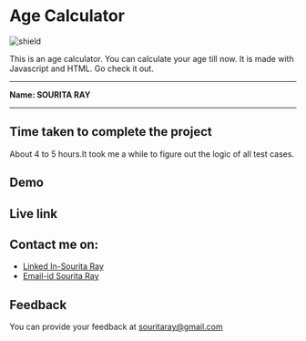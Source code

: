# Age Calculator

![shield](https://img.shields.io/badge/-Javascript-blue)

This is an age calculator. You can calculate your age till now. It is made with Javascript and HTML. Go check it out.

***
<b>Name: SOURITA RAY</b>
***

## Time taken to complete the project

About 4 to 5 hours.It took me a while to figure out the logic of all test cases.

## Demo



## Live link



## Contact me on:

- [Linked In-Sourita Ray](www.linkedin.com/in/sourita-ray-89bab0212)
- [Email-id Sourita Ray](souritaray@gmail.com)

## Feedback

You can provide your feedback at souritaray@gmail.com